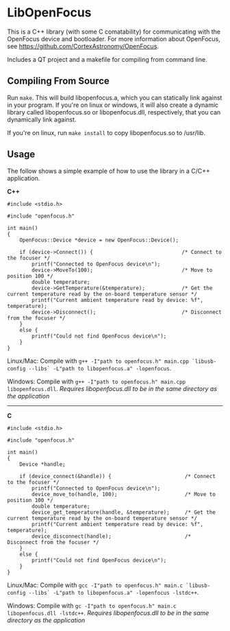 LibOpenFocus
============
This is a C++ library (with some C comatability) for communicating with the OpenFocus device and
bootloader. For more information about OpenFocus, see https://github.com/CortexAstronomy/OpenFocus.

Includes a QT project and a makefile for compiling from command line.

Compiling From Source
---------------------
Run `make`. This will build libopenfocus.a, which you can statically link against in your program. If you're on linux or windows, it will also create a dynamic library called libopenfocus.so or libopenfocus.dll, respectively, that you can dynamically link against.

If you're on linux, run `make install` to copy libopenfocus.so to /usr/lib.

Usage
-----
The follow shows a simple example of how to use the library in a C/C++ application.  

**C++**

```
#include <stdio.h>

#include "openfocus.h"

int main()
{
    OpenFocus::Device *device = new OpenFocus::Device();
    
    if (device->Connect()) {                             /* Connect to the focuser */
        printf("Connected to OpenFocus device\n");
        device->MoveTo(100);                             /* Move to position 100 */
        double temperature;
        device->GetTemperature(&temperature);            /* Get the current temperature read by the on-board temperature sensor */
        printf("Current ambient temperature read by device: %f", temperature);
        device->Disconnect();                            /* Disconnect from the focuser */
    }
    else {
        printf("Could not find OpenFocus device\n");
    }
}
```

Linux/Mac: Compile with ``g++ -I"path to openfocus.h" main.cpp `libusb-config --libs` -L"path to libopenfocus.a" -lopenfocus``. 

Windows: Compile with ``g++ -I"path to openfocus.h" main.cpp libopenfocus.dll``. _Requires libopenfocus.dll to be in the same directory as the application_

---------------------------------------------------------------------------------------

**C**

```
#include <stdio.h>

#include "openfocus.h"

int main()
{
    Device *handle;
    
    if (device_connect(&handle)) {                        /* Connect to the focuser */
        printf("Connected to OpenFocus device\n");
        device_move_to(handle, 100);                      /* Move to position 100 */
        double temperature;
        device_get_temperature(handle, &temperature);     /* Get the current temperature read by the on-board temperature sensor */
        printf("Current ambient temperature read by device: %f", temperature);
        device_disconnect(handle);                        /* Disconnect from the focuser */
    }
    else {
        printf("Could not find OpenFocus device\n");
    }
}
```

Linux/Mac: Compile with ``gcc -I"path to openfocus.h" main.c `libusb-config --libs` -L"path to libopenfocus.a" -lopenfocus -lstdc++``. 

Windows: Compile with ``gc -I"path to openfocus.h" main.c libopenfocus.dll -lstdc++``. _Requires libopenfocus.dll to be in the same directory as the application_
